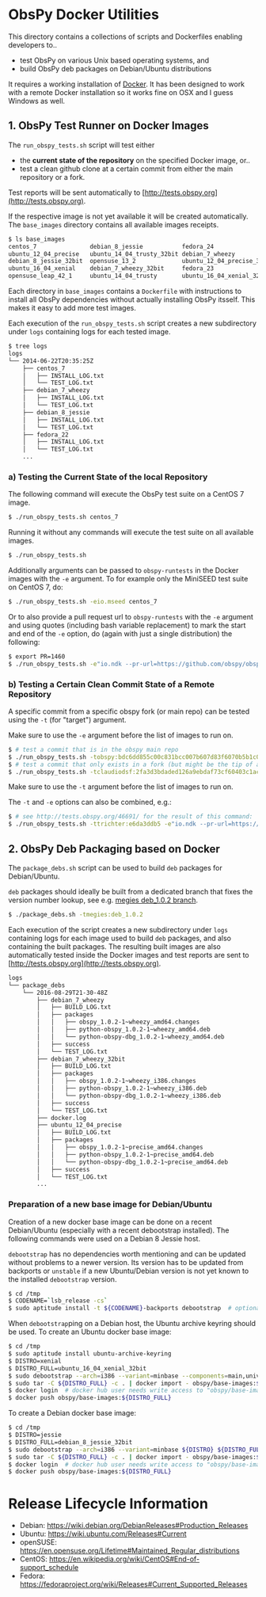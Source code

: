 # ObsPy Docker Utilities

This directory contains a collections of scripts and Dockerfiles enabling
developers to..

 * test ObsPy on various Unix based operating systems, and
 * build ObsPy deb packages on Debian/Ubuntu distributions

It requires a working installation of [Docker](https://www.docker.com/). It has
been designed to work with a remote Docker installation so it works fine on OSX
and I guess Windows as well.


## 1. ObsPy Test Runner on Docker Images

The `run_obspy_tests.sh` script will test either

 * the **current state of the repository** on the specified Docker image, or..
 * test a clean github clone at a certain commit from either the main
   repository or a fork.

Test reports will be sent automatically to
[http://tests.obspy.org](http://tests.obspy.org).

If the respective image is not yet available it will be created automatically.
The `base_images` directory contains all available images receipts.

```bash
$ ls base_images
centos_7               debian_8_jessie           fedora_24
ubuntu_12_04_precise   ubuntu_14_04_trusty_32bit debian_7_wheezy
debian_8_jessie_32bit  opensuse_13_2             ubuntu_12_04_precise_32bit
ubuntu_16_04_xenial    debian_7_wheezy_32bit     fedora_23
opensuse_leap_42_1     ubuntu_14_04_trusty       ubuntu_16_04_xenial_32bit
```

Each directory in `base_images` contains a `Dockerfile` with instructions to
install all ObsPy dependencies without actually installing ObsPy itsself. This
makes it easy to add more test images.

Each execution of the `run_obspy_tests.sh` script creates a new subdirectory
under `logs` containing logs for each tested image.

```bash
$ tree logs
logs
└── 2014-06-22T20:35:25Z
    ├── centos_7
    │   ├── INSTALL_LOG.txt
    │   └── TEST_LOG.txt
    ├── debian_7_wheezy
    │   ├── INSTALL_LOG.txt
    │   └── TEST_LOG.txt
    ├── debian_8_jessie
    │   ├── INSTALL_LOG.txt
    │   └── TEST_LOG.txt
    ├── fedora_22
    │   ├── INSTALL_LOG.txt
    │   └── TEST_LOG.txt
    ...
```

### a) Testing the Current State of the local Repository

The following command will execute the ObsPy test suite on a CentOS 7 image.


```bash
$ ./run_obspy_tests.sh centos_7
```

Running it without any commands will execute the test suite on all available images.

```bash
$ ./run_obspy_tests.sh
```

Additionally arguments can be passed to `obspy-runtests` in the Docker images
with the `-e` argument. To for example only the MiniSEED test suite on CentOS
7, do:

```bash
$ ./run_obspy_tests.sh -eio.mseed centos_7
```
Or to also provide a pull request url to `obspy-runtests` with the `-e`
argument and using quotes (including bash variable replacement) to mark the
start and end of the `-e` option, do (again with just a single distribution)
the following:

```bash
$ export PR=1460
$ ./run_obspy_tests.sh -e"io.ndk --pr-url=https://github.com/obspy/obspy/pull/${PR}" centos_7
```

### b) Testing a Certain Clean Commit State of a Remote Repository

A specific commit from a specific obspy fork (or main repo) can be tested using
the `-t` (for "target") argument.

Make sure to use the `-e` argument before the list of images to run on.

```bash
$ # test a commit that is in the obspy main repo
$ ./run_obspy_tests.sh -tobspy:bdc6dd855c00c831bcc007b607d83f6070b5b1c0
$ # test a commit that only exists in a fork (but might be the tip of a PR)
$ ./run_obspy_tests.sh -tclaudiodsf:2fa3d3bdaded126a9ebdaf73cf60403c1acb3457
```

Make sure to use the `-t` argument before the list of images to run on.

The `-t` and `-e` options can also be combined, e.g.:

```bash
$ # see http://tests.obspy.org/46691/ for the result of this command:
$ ./run_obspy_tests.sh -ttrichter:e6da3ddb5 -e"io.ndk --pr-url=https://github.com/obspy/obspy/pull/${PR}" fedora_24
```

## 2. ObsPy Deb Packaging based on Docker

The `package_debs.sh` script can be used to build `deb` packages for Debian/Ubuntu.

`deb` packages should ideally be built from a dedicated branch that fixes the
version number lookup, see e.g.
[megies deb_1.0.2 branch](https://github.com/megies/obspy/commits/deb_1.0.2).

```bash
$ ./package_debs.sh -tmegies:deb_1.0.2
```

Each execution of the script creates a new subdirectory under `logs` containing
logs for each image used to build `deb` packages, and also containing the built
packages. The resulting built images are also automatically tested inside the
Docker images and test reports are sent to
[http://tests.obspy.org](http://tests.obspy.org).

```bash
logs
└── package_debs
    └── 2016-08-29T21-30-48Z
        ├── debian_7_wheezy
        │   ├── BUILD_LOG.txt
        │   ├── packages
        │   │   ├── obspy_1.0.2-1~wheezy_amd64.changes
        │   │   ├── python-obspy_1.0.2-1~wheezy_amd64.deb
        │   │   └── python-obspy-dbg_1.0.2-1~wheezy_amd64.deb
        │   ├── success
        │   └── TEST_LOG.txt
        ├── debian_7_wheezy_32bit
        │   ├── BUILD_LOG.txt
        │   ├── packages
        │   │   ├── obspy_1.0.2-1~wheezy_i386.changes
        │   │   ├── python-obspy_1.0.2-1~wheezy_i386.deb
        │   │   └── python-obspy-dbg_1.0.2-1~wheezy_i386.deb
        │   ├── success
        │   └── TEST_LOG.txt
        ├── docker.log
        ├── ubuntu_12_04_precise
        │   ├── BUILD_LOG.txt
        │   ├── packages
        │   │   ├── obspy_1.0.2-1~precise_amd64.changes
        │   │   ├── python-obspy_1.0.2-1~precise_amd64.deb
        │   │   └── python-obspy-dbg_1.0.2-1~precise_amd64.deb
        │   ├── success
        │   └── TEST_LOG.txt
        ...
```

### Preparation of a new base image for Debian/Ubuntu

Creation of a new docker base image can be done on a recent Debian/Ubuntu
(especially with a recent debootstrap installed). The following commands were
used on a Debian 8 Jessie host.

`debootstrap` has no dependencies worth mentioning and can be updated without
problems to a newer version. Its version has to be updated from backports or
`unstable` if a new Ubuntu/Debian version is not yet known to the installed
`debootstrap` version.

```bash
$ cd /tmp
$ CODENAME=`lsb_release -cs`
$ sudo aptitude install -t ${CODENAME}-backports debootstrap  # optional, if the following doesn't work
```

When `debootstrap`ping on a Debian host, the Ubuntu archive keyring should be
used. To create an Ubuntu docker base image:

```bash
$ cd /tmp
$ sudo aptitude install ubuntu-archive-keyring
$ DISTRO=xenial
$ DISTRO_FULL=ubuntu_16_04_xenial_32bit
$ sudo debootstrap --arch=i386 --variant=minbase --components=main,universe --keyring=/usr/share/keyrings/ubuntu-archive-keyring.gpg ${DISTRO} ${DISTRO_FULL} http://archive.ubuntu.com/ubuntu 2>&1 | tee ${DISTRO_FULL}.debootstrap.log
$ sudo tar -C ${DISTRO_FULL} -c . | docker import - obspy/base-images:${DISTRO_FULL}
$ docker login  # docker hub user needs write access to "obspy/base-images" of organization "obspy"
$ docker push obspy/base-images:${DISTRO_FULL}
```

To create a Debian docker base image:

```bash
$ cd /tmp
$ DISTRO=jessie
$ DISTRO_FULL=debian_8_jessie_32bit
$ sudo debootstrap --arch=i386 --variant=minbase ${DISTRO} ${DISTRO_FULL} http://httpredir.debian.org/debian/ 2>&1 | tee ${DISTRO_FULL}.debootstrap.log
$ sudo tar -C ${DISTRO_FULL} -c . | docker import - obspy/base-images:${DISTRO_FULL}
$ docker login  # docker hub user needs write access to "obspy/base-images" of organization "obspy"
$ docker push obspy/base-images:${DISTRO_FULL}
```

# Release Lifecycle Information

 * Debian: https://wiki.debian.org/DebianReleases#Production_Releases
 * Ubuntu: https://wiki.ubuntu.com/Releases#Current
 * openSUSE: https://en.opensuse.org/Lifetime#Maintained_Regular_distributions
 * CentOS: https://en.wikipedia.org/wiki/CentOS#End-of-support_schedule
 * Fedora: https://fedoraproject.org/wiki/Releases#Current_Supported_Releases
